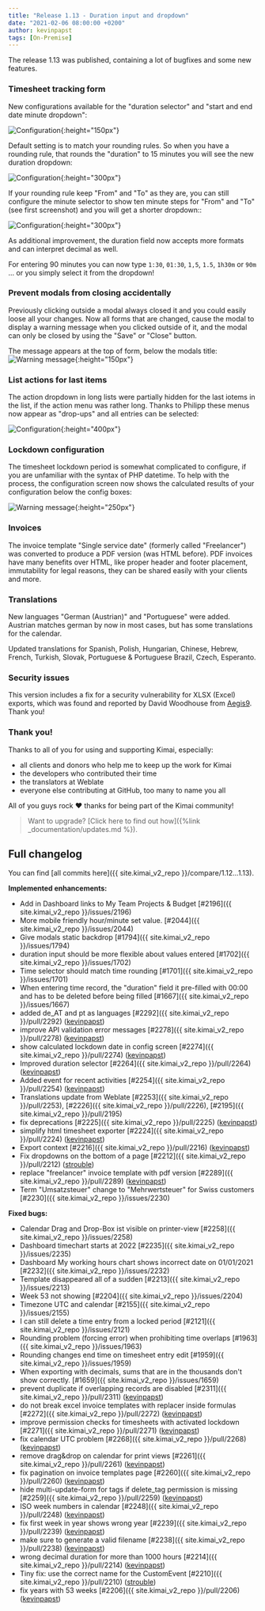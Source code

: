```yaml
---
title: "Release 1.13 - Duration input and dropdown"
date: "2021-02-06 08:00:00 +0200"
author: kevinpapst
tags: [On-Premise]
---
```


The release 1.13 was published, containing a lot of bugfixes and some new features. 

### Timesheet tracking form

New configurations available for the "duration selector" and "start and end date minute dropdown":

![Configuration](/images/documentation/timesheet/minute_configuration.webp "Configuration values to influence timesheet dropdowns"){:height="150px"}

Default setting is to match your rounding rules. So when you have a rounding rule, that rounds the "duration" to 15 minutes you will see the new duration dropdown:

![Configuration](/images/documentation/timesheet/duration_selector.webp "The new duration select dropdown"){:height="300px"}

If your rounding rule keep "From" and "To" as they are, you can still configure the minute selector to show ten minute 
steps for "From" and "To" (see first screenshot) and you will get a shorter dropdown::
 
![Configuration](/images/documentation/timesheet/minute_selector.webp "Minute selects support steps as well"){:height="300px"}

As additional improvement, the duration field now accepts more formats and can interpret decimal as well.

For entering 90 minutes you can now type `1:30`,  `01:30`,  `1,5`, `1.5`, `1h30m` or `90m` ... or you simply select it from the dropdown!

### Prevent modals from closing accidentally

Previously clicking outside a modal always closed it and you could easily loose all your changes. 
Now all forms that are changed, cause the modal to display a warning message when you clicked outside of it, and the modal can only be 
closed by using the "Save" or "Close" button.

The message appears at the top of form, below the modals title:
![Warning message](/images/documentation/modal_close.webp "Warning message prevents that changed forms will be accidentally closed"){:height="150px"}

### List actions for last items

The action dropdown in long lists were partially hidden for the last iotems in the list, if the action menu was rather long.
Thanks to Philipp these menus now appear as "drop-ups" and all entries can be selected: 

![Configuration](/images/news/1-13-dropup.webp "List actions appear as drop-up"){:height="400px"}

### Lockdown configuration

The timesheet lockdown period is somewhat complicated to configure, if you are unfamiliar with the syntax of PHP datetime.
To help with the process, the configuration screen now shows the calculated results of your configuration below the config boxes:
    
![Warning message](/images/documentation/lockdown_configuration.webp "Rendered lockdown configuration values"){:height="250px"}

### Invoices

The invoice template "Single service date" (formerly called "Freelancer") was converted to produce a PDF version (was HTML before).
PDF invoices have many benefits over HTML, like proper header and footer placement, immutability for legal reasons, 
they can be shared easily with your clients and more.

### Translations

New languages "German (Austrian)" and "Portuguese" were added. 
Austrian matches german by now in most cases, but has some translations for the calendar.

Updated translations for Spanish, Polish, Hungarian, Chinese, Hebrew, French, Turkish, Slovak, Portuguese & Portuguese Brazil, Czech, Esperanto.

### Security issues

This version includes a fix for a security vulnerability for XLSX (Excel) exports, which was found and reported by David Woodhouse from [Aegis9](https://www.aegis9.com.au). Thank you! 

### Thank you!

Thanks to all of you for using and supporting Kimai, especially:
- all clients and donors who help me to keep up the work for Kimai
- the developers who contributed their time
- the translators at Weblate
- everyone else contributing at GitHub, too many to name you all 

All of you guys rock ❤️ thanks for being part of the Kimai community!

> Want to upgrade? [Click here to find out how]({%link _documentation/updates.md %}).

## Full changelog

You can find [all commits here]({{ site.kimai_v2_repo }}/compare/1.12...1.13).

**Implemented enhancements:**

- Add in Dashboard links to My Team Projects & Budget [\#2196]({{ site.kimai_v2_repo }}/issues/2196)
- More mobile friendly hour/minute set value. [\#2044]({{ site.kimai_v2_repo }}/issues/2044)
- Give modals static backdrop [\#1794]({{ site.kimai_v2_repo }}/issues/1794)
- duration input should be more flexible about values entered [\#1702]({{ site.kimai_v2_repo }}/issues/1702)
- Time selector should match time rounding [\#1701]({{ site.kimai_v2_repo }}/issues/1701)
- When entering time record, the "duration" field it pre-filled with 00:00 and has to be deleted before being filled [\#1667]({{ site.kimai_v2_repo }}/issues/1667)
- added de\_AT and pt as languages [\#2292]({{ site.kimai_v2_repo }}/pull/2292) ([kevinpapst](https://github.com/kevinpapst))
- improve API validation error messages [\#2278]({{ site.kimai_v2_repo }}/pull/2278) ([kevinpapst](https://github.com/kevinpapst))
- show calculated lockdown date in config screen [\#2274]({{ site.kimai_v2_repo }}/pull/2274) ([kevinpapst](https://github.com/kevinpapst))
- Improved duration selector [\#2264]({{ site.kimai_v2_repo }}/pull/2264) ([kevinpapst](https://github.com/kevinpapst))
- Added event for recent activities [\#2254]({{ site.kimai_v2_repo }}/pull/2254) ([kevinpapst](https://github.com/kevinpapst))
- Translations update from Weblate [\#2253]({{ site.kimai_v2_repo }}/pull/2253), [\#2226]({{ site.kimai_v2_repo }}/pull/2226), [\#2195]({{ site.kimai_v2_repo }}/pull/2195)
- fix deprecations [\#2225]({{ site.kimai_v2_repo }}/pull/2225) ([kevinpapst](https://github.com/kevinpapst))
- simplify html timesheet exporter [\#2224]({{ site.kimai_v2_repo }}/pull/2224) ([kevinpapst](https://github.com/kevinpapst))
- Export context [\#2216]({{ site.kimai_v2_repo }}/pull/2216) ([kevinpapst](https://github.com/kevinpapst))
- Fix dropdowns on the bottom of a page [\#2212]({{ site.kimai_v2_repo }}/pull/2212) ([strouble](https://github.com/strouble))
- replace "freelancer" invoice template with pdf version [\#2289]({{ site.kimai_v2_repo }}/pull/2289) ([kevinpapst](https://github.com/kevinpapst))
- Term "Umsatzsteuer" change to "Mehrwertsteuer" for Swiss customers [\#2230]({{ site.kimai_v2_repo }}/issues/2230)

**Fixed bugs:**

- Calendar Drag and Drop-Box ist visible on printer-view [\#2258]({{ site.kimai_v2_repo }}/issues/2258)
- Dashboard timechart starts at 2022 [\#2235]({{ site.kimai_v2_repo }}/issues/2235)
- Dashboard My working hours chart shows incorrect date on 01/01/2021 [\#2232]({{ site.kimai_v2_repo }}/issues/2232)
- Template disappeared all of a sudden [\#2213]({{ site.kimai_v2_repo }}/issues/2213)
- Week 53 not showing [\#2204]({{ site.kimai_v2_repo }}/issues/2204)
- Timezone UTC and calendar [\#2155]({{ site.kimai_v2_repo }}/issues/2155)
- I can still delete a time entry from a locked period [\#2121]({{ site.kimai_v2_repo }}/issues/2121)
- Rounding problem \(forcing error\) when prohibiting time overlaps [\#1963]({{ site.kimai_v2_repo }}/issues/1963)
- Rounding changes end time on timesheet entry edit [\#1959]({{ site.kimai_v2_repo }}/issues/1959)
- When exporting with decimals, sums that are in the thousands don't show correctly. [\#1659]({{ site.kimai_v2_repo }}/issues/1659)
- prevent duplicate if overlapping records are disabled [\#2311]({{ site.kimai_v2_repo }}/pull/2311) ([kevinpapst](https://github.com/kevinpapst))
- do not break excel invoice templates with replacer inside formulas [\#2272]({{ site.kimai_v2_repo }}/pull/2272) ([kevinpapst](https://github.com/kevinpapst))
- improve permission checks for timesheets with activated lockdown [\#2271]({{ site.kimai_v2_repo }}/pull/2271) ([kevinpapst](https://github.com/kevinpapst))
- fix calendar UTC problem [\#2268]({{ site.kimai_v2_repo }}/pull/2268) ([kevinpapst](https://github.com/kevinpapst))
- remove drag&drop on calendar for print views [\#2261]({{ site.kimai_v2_repo }}/pull/2261) ([kevinpapst](https://github.com/kevinpapst))
- fix pagination on invoice templates page [\#2260]({{ site.kimai_v2_repo }}/pull/2260) ([kevinpapst](https://github.com/kevinpapst))
- hide multi-update-form for tags if delete\_tag permission is missing [\#2259]({{ site.kimai_v2_repo }}/pull/2259) ([kevinpapst](https://github.com/kevinpapst))
- ISO week numbers in calendar [\#2248]({{ site.kimai_v2_repo }}/pull/2248) ([kevinpapst](https://github.com/kevinpapst))
- fix first week in year shows wrong year [\#2239]({{ site.kimai_v2_repo }}/pull/2239) ([kevinpapst](https://github.com/kevinpapst))
- make sure to generate a valid filename [\#2238]({{ site.kimai_v2_repo }}/pull/2238) ([kevinpapst](https://github.com/kevinpapst))
- wrong decimal duration for more than 1000 hours [\#2214]({{ site.kimai_v2_repo }}/pull/2214) ([kevinpapst](https://github.com/kevinpapst))
- Tiny fix: use the correct name for the CustomEvent [\#2210]({{ site.kimai_v2_repo }}/pull/2210) ([strouble](https://github.com/strouble))
- fix years with 53 weeks [\#2206]({{ site.kimai_v2_repo }}/pull/2206) ([kevinpapst](https://github.com/kevinpapst))
